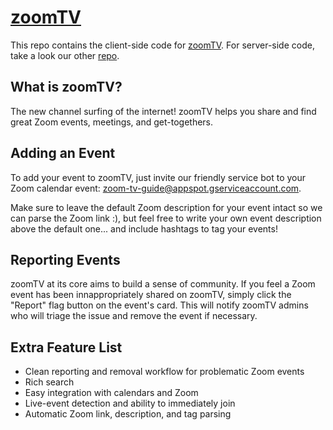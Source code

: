 # [zoomTV](zoomtv.live)
This repo contains the client-side code for [zoomTV](https://zoomtv.live). For server-side code, take a look our other [repo](https://github.com/rishi-tripathy/zoom-tv-server).

## What is zoomTV?
The new channel surfing of the internet! zoomTV helps you share and find great Zoom events, meetings, and get-togethers.

## Adding an Event
To add your event to zoomTV, just invite our friendly service bot to your Zoom calendar event: [zoom-tv-guide@appspot.gserviceaccount.com](zoom-tv-guide@appspot.gserviceaccount.com).

Make sure to leave the default Zoom description for your event intact so we can parse the Zoom link :), but feel free to write your own event description above the default one... and include hashtags to tag your events!

## Reporting Events
zoomTV at its core aims to build a sense of community. If you feel a Zoom event has been innappropriately shared on zoomTV, simply click the "Report" flag button on the event's card. This will notify zoomTV admins who will triage the issue and remove the event if necessary.

## Extra Feature List
- Clean reporting and removal workflow for problematic Zoom events
- Rich search
- Easy integration with calendars and Zoom
- Live-event detection and ability to immediately join
- Automatic Zoom link, description, and tag parsing
